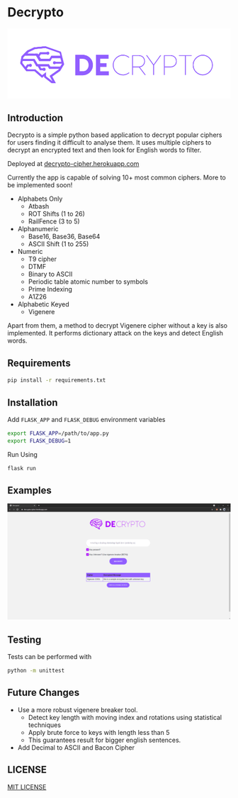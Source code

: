 # Decrypto
![image](decrypto/static/logo_t.png)

## Introduction
Decrypto is a simple python based application to decrypt popular ciphers for users finding it difficult to analyse them.
It uses multiple ciphers to decrypt an encrypted text and then look for English words to filter.

Deployed at [decrypto-cipher.herokuapp.com](https://decrypto-cipher.herokuapp.com/)

Currently the app is capable of solving 10+ most common ciphers. More to be implemented soon!

- Alphabets Only
    - Atbash
    - ROT Shifts (1 to 26)
    - RailFence (3 to 5)
- Alphanumeric 
    - Base16, Base36, Base64
    - ASCII Shift (1 to 255)
- Numeric 
    - T9 cipher
    - DTMF
    - Binary to ASCII
    - Periodic table atomic number to symbols
    - Prime Indexing
    - A1Z26
- Alphabetic Keyed
    - Vigenere

Apart from them, a method to decrypt Vigenere cipher without a key is also implemented. It performs dictionary attack on 
the keys and detect English words. 

## Requirements

```sh
pip install -r requirements.txt
```

## Installation

Add `FLASK_APP` and `FLASK_DEBUG` environment variables
```sh
export FLASK_APP=/path/to/app.py
export FLASK_DEBUG=1
```
Run Using
```sh
flask run
```


## Examples

![App Screenshot](decryto/../decrypto/static/screenshot.png)

## Testing 
Tests can be performed with
```sh
python -m unittest
```


## Future Changes
- Use a more robust vigenere breaker tool. 
  - Detect key length with moving index and rotations using statistical techniques
  - Apply brute force to keys with length less than 5
  - This guarantees result for bigger english sentences.
- Add Decimal to ASCII and Bacon Cipher


## LICENSE

[MIT LICENSE](http://www.tldrlegal.com/license/mit-license)

